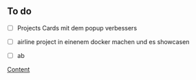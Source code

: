 ## To do
- [ ] Projects Cards mit dem popup verbessers
- [ ] airline project in einenem docker machen und es showcasen
- [ ] ab



[Content](src/constants/index.js)